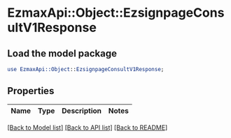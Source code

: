 # EzmaxApi::Object::EzsignpageConsultV1Response

## Load the model package
```perl
use EzmaxApi::Object::EzsignpageConsultV1Response;
```

## Properties
Name | Type | Description | Notes
------------ | ------------- | ------------- | -------------

[[Back to Model list]](../README.md#documentation-for-models) [[Back to API list]](../README.md#documentation-for-api-endpoints) [[Back to README]](../README.md)



